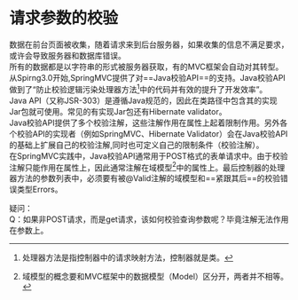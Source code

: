 # 请求参数的校验

数据在前台页面被收集，随着请求来到后台服务器，如果收集的信息不满足要求，或许会导致服务器和数据库错误。  
所有的数据都是以字符串的形式被服务器获取，有的MVC框架会自动对其转型。  
从Spirng3.0开始,SpringMVC提供了对==Java校验API==的支持。Java校验API做到了“防止校验逻辑污染处理器方法[^1]中的代码并有效的提升了开发效率”。  
Java API（又称JSR-303）是遵循Java规范的，因此在类路径中包含其的实现Jar包就可使用。常见的有实现Jar包还有Hibernate validator。  
Java校验API提供了多个校验注解，这些注解作用在属性上起着限制作用。另外各个校验API的实现者（例如SpringMVC、Hibernate Validator）会在Java校验API的基础上扩展自己的校验注解,同时也可定义自己的限制条件（校验注解）。  
在SpringMVC实践中，Java校验API通常用于POST格式的表单请求中。由于校验注解只能作用在属性上，因此通常注解在域模型[^2]中的属性上。最后控制器的处理器方法的参数列表中，必须要有被@Valid注解的域模型和==紧跟其后==的校验错误类型Errors。

疑问：  
Q：如果非POST请求，而是get请求，该如何校验查询参数呢？毕竟注解无法作用在参数上。


[^1]: 处理器方法是指控制器中的请求映射方法，控制器就是类。
[^2]: 域模型的概念要和MVC框架中的数据模型（Model）区分开，两者并不相等。